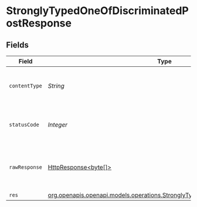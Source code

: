 # StronglyTypedOneOfDiscriminatedPostResponse


## Fields

| Field                                                                                                                                              | Type                                                                                                                                               | Required                                                                                                                                           | Description                                                                                                                                        |
| -------------------------------------------------------------------------------------------------------------------------------------------------- | -------------------------------------------------------------------------------------------------------------------------------------------------- | -------------------------------------------------------------------------------------------------------------------------------------------------- | -------------------------------------------------------------------------------------------------------------------------------------------------- |
| `contentType`                                                                                                                                      | *String*                                                                                                                                           | :heavy_check_mark:                                                                                                                                 | HTTP response content type for this operation                                                                                                      |
| `statusCode`                                                                                                                                       | *Integer*                                                                                                                                          | :heavy_check_mark:                                                                                                                                 | HTTP response status code for this operation                                                                                                       |
| `rawResponse`                                                                                                                                      | [HttpResponse<byte[]>](https://docs.oracle.com/en/java/javase/11/docs/api/java.net.http/java/net/http/HttpResponse.html)                           | :heavy_check_mark:                                                                                                                                 | Raw HTTP response; suitable for custom response parsing                                                                                            |
| `res`                                                                                                                                              | [org.openapis.openapi.models.operations.StronglyTypedOneOfDiscriminatedPostRes](../../models/operations/StronglyTypedOneOfDiscriminatedPostRes.md) | :heavy_minus_sign:                                                                                                                                 | OK                                                                                                                                                 |